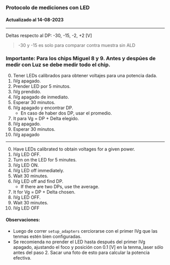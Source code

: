 ### Protocolo de mediciones con LED
#### Actualizado al 14-08-2023
---

Deltas respecto al DP: -30, -15, -2, +2 [V] 
> -30 y -15 es solo para comparar contra muestra sin ALD

### Importante: Para los chips Miguel 8 y 9. Antes y despúes de medir con Luz se debe medir todo el chip.

0. Tener LEDs calibrados para obtener voltajes para una potencia dada.
1. IVg apagado.
2. Prender LED por 5 minutos.
3. IVg prendido.
4. IVg apagado de inmediato.
5. Esperar 30 minutos.
6. IVg apagado y encontrar DP.
    + En caso de haber dos DP, usar el promedio.
7. It para Vg = DP + Delta elegido.
8. IVg apagado.
9. Esperar 30 minutos.
10. IVg apagado
---
0. Have LEDs calibrated to obtain voltages for a given power.
1. IVg LED OFF.
2. Turn on the LED for 5 minutes.
3. IVg LED ON.
4. IVg LED off immediately.
5. Wait 30 minutes.
6. IVg LED off and find DP.
    + If there are two DPs, use the average.
7. It for Vg = DP + Delta chosen.
8. IVg LED OFF.
9. Wait 30 minutes.
10. IVg LED OFF

#### Observaciones:
+ Luego de correr `setup_adapters` cerciorarse con el primer IVg que las tenmas estén bien configuradas.
+ Se recomienda no prender el LED hasta después del primer IVg apagado, ajustando el foco y posición con 0.1 [V] en la tenma_laser sólo antes del paso 2. Sacar una foto de esto para calcular la potencia efectiva. 



